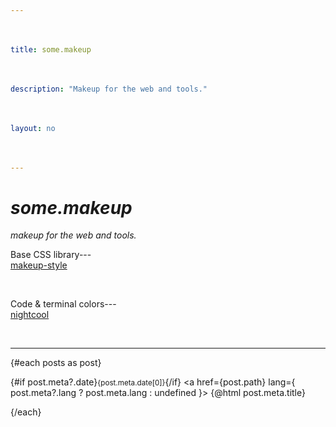 ```yaml
---
title: some.makeup
description: "Makeup for the web and tools."
layout: no
---
```


<div
	class="wrapper"
	data-sveltekit-prefetch
>

# *Some.<span class="visually-hidden">makeup</span>*

*Makeup for the web and tools.*

Base CSS library---[makeup-style](/style)

Code & terminal colors---[nightcool](/nightcool)

<Hr --hr-width="100%" />

{#each posts as post}
	<p>
		{#if post.meta?.date}<small><time>{post.meta.date[0]}</time></small>{/if}
		<a href={post.path} lang={
			post.meta?.lang
				? post.meta.lang
				: undefined
		}>
			<span>{@html post.meta.title}</span>
		</a>
	</p>
{/each}

</div>

<style>
	.wrapper {
		padding-inline-start: var(--view-inline);
		padding-inline-end: var(--view-inline);

		/* Adjust font-size */
		font-size: clamp(
			var(--font-size) + .125rem,
			var(--font-size) + min(.75vw,1.5vh),
			1.75rem
		);
	}

	h1, h1 + p em {
		text-transform: lowercase;
	}

	a {
		display: block;
		min-height: var(--TOUCH-TARGET-SIZE, 48px);
		min-width: var(--TOUCH-TARGET-SIZE, 48px);
	}
</style>

<script>
	import Hr from "$lib/Hr.svelte"
	export let data;
	const posts = data?.posts;
</script>
